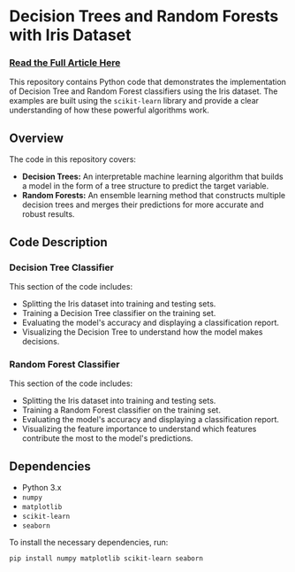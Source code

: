 # Decision Trees and Random Forests with Iris Dataset
### [Read the Full Article Here](https://link-to-your-article.com)

This repository contains Python code that demonstrates the implementation of Decision Tree and Random Forest classifiers using the Iris dataset. The examples are built using the `scikit-learn` library and provide a clear understanding of how these powerful algorithms work.

## Overview

The code in this repository covers:
- **Decision Trees:** An interpretable machine learning algorithm that builds a model in the form of a tree structure to predict the target variable.
- **Random Forests:** An ensemble learning method that constructs multiple decision trees and merges their predictions for more accurate and robust results.

## Code Description

### Decision Tree Classifier
This section of the code includes:
- Splitting the Iris dataset into training and testing sets.
- Training a Decision Tree classifier on the training set.
- Evaluating the model's accuracy and displaying a classification report.
- Visualizing the Decision Tree to understand how the model makes decisions.

### Random Forest Classifier
This section of the code includes:
- Splitting the Iris dataset into training and testing sets.
- Training a Random Forest classifier on the training set.
- Evaluating the model's accuracy and displaying a classification report.
- Visualizing the feature importance to understand which features contribute the most to the model's predictions.

## Dependencies

- Python 3.x
- `numpy`
- `matplotlib`
- `scikit-learn`
- `seaborn`

To install the necessary dependencies, run:

```bash
pip install numpy matplotlib scikit-learn seaborn
